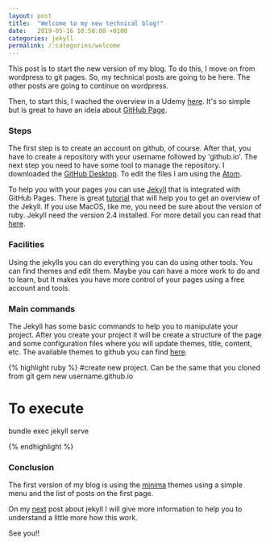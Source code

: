 ```yaml
---
layout: post
title:  "Welcome to my new technical blog!"
date:   2019-05-16 10:58:08 +0100
categories: jekyll
permalink: /:categories/welcome
---
```

This post is to start the new version of my blog. To do this, I move on from wordpress to git pages. So, my technical posts are going to be here. The other posts are going to continue on wordpress.

Then, to start this, I wached the overview in a Udemy [here](https://www.udemy.com/github-pages/learn/v4/overview). It's so simple but is great to have an ideia about [GitHub Page](https://pages.github.com/).

<h3>Steps</h3>

The first step is to create an account on github, of course. After that, you have to create a repository with your username followed by 'github.io'. The next step you need to have some tool to manage the repository. I downloaded the [GitHub Desktop](https://desktop.github.com/). To edit the files I am using the [Atom](https://atom.io/).

To help you with your pages you can use [Jekyll][jekyll-docs] that is integrated with GitHub Pages. There is great [tutorial](https://jekyllrb.com/tutorials/video-walkthroughs/) that will help you to get an overview of the Jekyll. If you use MacOS, like me, you need be sure about the version of ruby. Jekyll need the version 2.4 installed. For more detail you can read that [here](https://jekyllrb.com/docs/installation/macos/).

<h3>Facilities</h3>

Using the jekylls you can do everything you can do using other tools. You  can find themes and edit them. Maybe you can have a more work to do and to learn, but It makes you have more control of your pages using a free account and tools.

 <h3>Main commands</h3>

The Jekyll has some basic commands to help you to manipulate your project. After you create your project it will be create a structure of the page and some configuration files where you will update themes, title, content, etc. The available themes to github you can find [here](https://pages.github.com/themes/).

{% highlight ruby %}
#create new project. Can be the same that you cloned from git
gem new username.github.io

# To execute
bundle exec jekyll serve

{% endhighlight %}

<h3>Conclusion</h3>

The first version of my blog is using the [minima][minima-them] themes using a simple menu and the list of posts on the first page.

On my [next][jekyll-step1] post about jekyll I will give more information to help you to understand a little more how this work.

See you!!


[jekyll-docs]: https://jekyllrb.com/docs/home
[minima-them]: https://github.com/jekyll/minima/blob/master/_layouts/home.html
[jekyll-step1]: http://fabiana2611.github.io/jekyll/jekyll-step1
